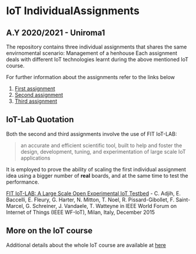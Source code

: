 # IoT IndividualAssignments
## A.Y 2020/2021 - Uniroma1

The repository contains three individual assignments that shares the same envirnomental scenario: Management of a henhouse
Each assignment deals with different IoT technologies learnt during the above mentioned IoT course.

For further information about the assignments refer to the links below
1. [First assignment](./FirstAssignment)
2. [Second assignment](./SecondAssignment/README.md)
3. [Third assignment](./ThirdAssignment/README.md)

## IoT-Lab Quotation
Both the second and third assignments involve the use of FIT IoT-LAB: 
> an accurate and efficient scientific tool, built to help and foster the design, development, tuning, and experimentation of large scale IoT applications

It is employed to prove the ability of scaling the first individual assignment idea using a bigger number of **real** boards, and at the same time to test the performance.

[FIT IoT-LAB: A Large Scale Open Experimental IoT Testbed](https://www.iot-lab.info/docs/getting-started/terms-of-use/#) - C. Adjih, E. Baccelli, E. Fleury, G. Harter, N. Mitton, T. Noel, R. Pissard-Gibollet, F. Saint-Marcel, G. Schreiner, J. Vandaele, T. Watteyne in IEEE World Forum on Internet of Things (IEEE WF-IoT), Milan, Italy, December 2015



## More on the IoT course
Additional details about the whole IoT course are available at [here](http://ichatz.me/Site/InternetOfThings2021)
